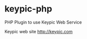 keypic-php
================

PHP Plugin to use Keypic Web Service

Keypic web site
http://keypic.com
